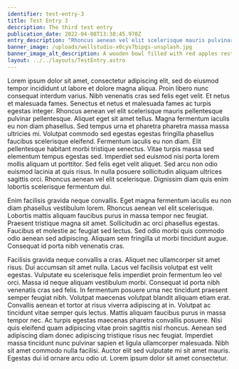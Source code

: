 ```yaml
---
identifier: test-entry-3
title: Test Entry 3
description: The third test entry
publication_date: 2022-04-08T13:38:45.970Z
entry_description: "Rhoncus aenean vel elit scelerisque mauris pulvinar pellentesque. "
banner_image: /uploads/wellstudio-x0cyv7bipgs-unsplash.jpg
banner_image_alt_description: A wooden bowl filled with red apples resting on the corner of a covered table.
layout: ../../layouts/TestEntry.astro
---
```

Lorem ipsum dolor sit amet, consectetur adipiscing elit, sed do eiusmod tempor incididunt ut labore et dolore magna aliqua. Proin libero nunc consequat interdum varius. Nibh venenatis cras sed felis eget velit. Et netus et malesuada fames. Senectus et netus et malesuada fames ac turpis egestas integer. Rhoncus aenean vel elit scelerisque mauris pellentesque pulvinar pellentesque. Aliquet eget sit amet tellus. Magna fermentum iaculis eu non diam phasellus. Sed tempus urna et pharetra pharetra massa massa ultricies mi. Volutpat commodo sed egestas egestas fringilla phasellus faucibus scelerisque eleifend. Fermentum iaculis eu non diam. Elit pellentesque habitant morbi tristique senectus. Vitae turpis massa sed elementum tempus egestas sed. Imperdiet sed euismod nisi porta lorem mollis aliquam ut porttitor. Sed felis eget velit aliquet. Sed arcu non odio euismod lacinia at quis risus. In nulla posuere sollicitudin aliquam ultrices sagittis orci. Rhoncus aenean vel elit scelerisque. Dignissim diam quis enim lobortis scelerisque fermentum dui.

Enim facilisis gravida neque convallis. Eget magna fermentum iaculis eu non diam phasellus vestibulum lorem. Rhoncus aenean vel elit scelerisque. Lobortis mattis aliquam faucibus purus in massa tempor nec feugiat. Praesent tristique magna sit amet. Sollicitudin ac orci phasellus egestas. Faucibus et molestie ac feugiat sed lectus. Sed odio morbi quis commodo odio aenean sed adipiscing. Aliquam sem fringilla ut morbi tincidunt augue. Consequat id porta nibh venenatis cras.

Facilisis gravida neque convallis a cras. Aliquet nec ullamcorper sit amet risus. Dui accumsan sit amet nulla. Lacus vel facilisis volutpat est velit egestas. Vulputate eu scelerisque felis imperdiet proin fermentum leo vel orci. Massa id neque aliquam vestibulum morbi. Consequat id porta nibh venenatis cras sed felis. In fermentum posuere urna nec tincidunt praesent semper feugiat nibh. Volutpat maecenas volutpat blandit aliquam etiam erat. Convallis aenean et tortor at risus viverra adipiscing at in. Volutpat ac tincidunt vitae semper quis lectus. Mattis aliquam faucibus purus in massa tempor nec. Ac turpis egestas maecenas pharetra convallis posuere. Nisi quis eleifend quam adipiscing vitae proin sagittis nisl rhoncus. Aenean sed adipiscing diam donec adipiscing tristique risus nec feugiat. Imperdiet massa tincidunt nunc pulvinar sapien et ligula ullamcorper malesuada. Nibh sit amet commodo nulla facilisi. Auctor elit sed vulputate mi sit amet mauris. Egestas dui id ornare arcu odio ut. Lorem ipsum dolor sit amet consectetur.